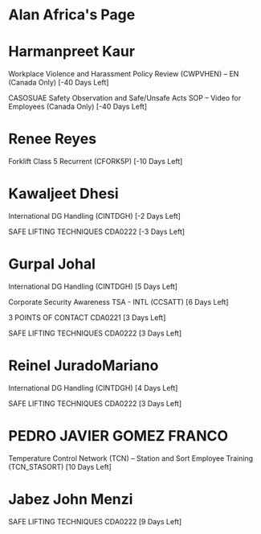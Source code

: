# Alan Africa's Page


# Harmanpreet Kaur


Workplace Violence and Harassment Policy Review (CWPVHEN) – EN (Canada Only) [-40 Days Left]

CASOSUAE Safety Observation and Safe/Unsafe Acts SOP – Video for Employees (Canada Only) [-40 Days Left]


# Renee Reyes


Forklift Class 5 Recurrent (CFORK5P) [-10 Days Left]


# Kawaljeet Dhesi


International DG Handling (CINTDGH) [-2 Days Left]

SAFE LIFTING TECHNIQUES CDA0222 [-3 Days Left]


# Gurpal Johal


International DG Handling (CINTDGH) [5 Days Left]

Corporate Security Awareness TSA - INTL (CCSATT) [6 Days Left]

3 POINTS OF CONTACT CDA0221 [3 Days Left]

SAFE LIFTING TECHNIQUES CDA0222 [3 Days Left]


# Reinel JuradoMariano


International DG Handling (CINTDGH) [4 Days Left]

SAFE LIFTING TECHNIQUES CDA0222 [3 Days Left]


# PEDRO JAVIER GOMEZ FRANCO


Temperature Control Network (TCN) – Station and Sort Employee Training (TCN_STASORT) [10 Days Left]


# Jabez John Menzi


SAFE LIFTING TECHNIQUES CDA0222 [9 Days Left]


